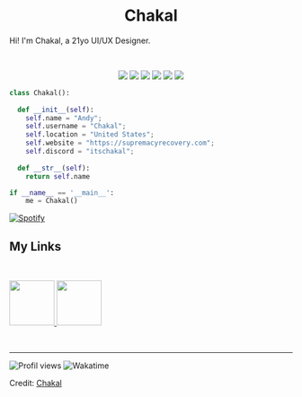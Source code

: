 <h1 align="center">
  <b>Chakal</b>
</h1>

Hi! I'm Chakal, a 21yo UI/UX Designer.

<br>

<p>
<div align="center">
  <img src="https://img.shields.io/badge/JavaScript-F7DF1E?style=for-the-badge&logo=javascript&logoColor=black">
  <img src="https://img.shields.io/badge/Node.js-43853D?style=for-the-badge&logo=node.js&logoColor=white">
  <img src="https://img.shields.io/badge/C%23-239120?style=for-the-badge&logo=c-sharp&logoColor=white">
  <img src="https://img.shields.io/badge/C%2B%2B-00599C?style=for-the-badge&logo=c%2B%2B&logoColor=white">
  <img src="https://img.shields.io/badge/Lua-2C2D72?style=for-the-badge&logo=lua&logoColor=white">
  <img src="https://img.shields.io/badge/-Python-98b982?style=for-the-badge&logo=python&logoColor=98b982&labelColor=282828">
</div>
</p>

```python
class Chakal():
    
  def __init__(self):
    self.name = "Andy";
    self.username = "Chakal";
    self.location = "United States";
    self.website = "https://supremacyrecovery.com";
    self.discord = "itschakal";
  
  def __str__(self):
    return self.name

if __name__ == '__main__':
    me = Chakal()
```





   [![Spotify](https://spotify-github-readme.vercel.app/api/spotify)](https://open.spotify.com/track/33LFIMKizfQaC2RFeYLQXw?si=5f19450eba094595&nd=1)
<!--
<div align="center">
  <a href="https://open.spotify.com/track/33LFIMKizfQaC2RFeYLQXw">
    <img src="https://spotify-readme-theta-virid.vercel.app/api?scan=true&theme=dark" width="240px">
  </a>
</div>
-->

## My Links

<br/>
<p align="left">
  <a href="https://discord.gg/supremacyrecovery">
  <img height="80px" src="https://supremacyrecovery.com/Supremacy.png"/>
  </a>
  <a href="https://supremacyrecovery.com">
  <img height="80px" src="https://supremacyrecovery.com/Banner%20longue.png"/>
  </a>
</p>
<br>

------
![Profil views](https://komarev.com/ghpvc/?username=Just-Chakal)
![Wakatime](https://wakatime.com/badge/user/5f5b6129-4bae-4b24-a1ae-61a35b02a21d.svg)

Credit: [Chakal](https://github.com/itschakal)
